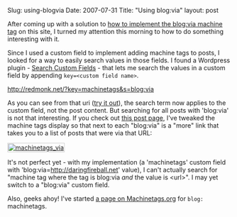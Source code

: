 Slug: using-blogvia
Date: 2007-07-31
Title: "Using blog:via"
layout: post

After coming up with a solution to [how to implement the blog:via machine tag](http://redmonk.net/archives/2007/07/27/machine-tags/) on this site, I turned my attention this morning to how to do something interesting with it.

Since I used a custom field to implement adding machine tags to posts, I looked for a way to easily search values in those fields. I found a Wordpress plugin - [Search Custom Fields](http://guff.szub.net/2006/04/21/search-custom-fields/) - that lets me search the values in a custom field by appending <code>key=&lt;custom field name&gt;</code>.

  http://redmonk.net/?key=machinetags&s=blog:via

As you can see from that uri ([try it out](http://redmonk.net/?key=machinetags&s=blog:via)), the search term now applies to the custom field, not the post content. But searching for all posts with 'blog:via' is not that interesting. If you check out [this post page](http://redmonk.net/archives/2007/07/26/subtraction-one-book-to-specify-them-all/), I've tweaked the machine tags display so that next to each "blog:via" is a "more" link that takes you to a list of posts that were via that URL:

<a href="http://redmonk.net/archives/2007/07/26/subtraction-one-book-to-specify-them-all#machinetags"><img  alt="machinetags_via" class="at-xid-6a010534988cd3970b0120a5b368a9970c " src="http://steveivy.typepad.com/.a/6a010534988cd3970b0120a5b368a9970c-pi" style="padding:1px; border:1px solid #ccc;" /></a>

It's not perfect yet - with my implementation (a 'machinetags' custom field with 'blog:via=http://daringfireball.net' value), I can't actually search for "machine tag where the tag is blog:via *and* the value is &lt;url&gt;". I may yet switch to a "blog:via" custom field.

Also, geeks ahoy! I've started [a page on Machinetags.org](http://machinetags.org/wiki/Blog) for <code>blog:</code> machinetags.
